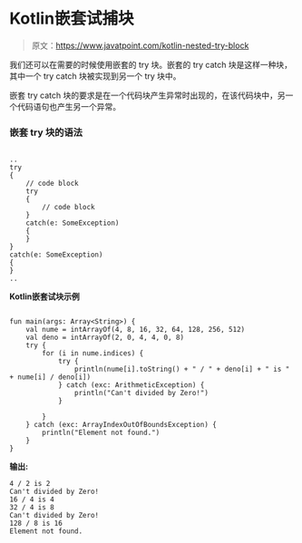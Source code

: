 # Kotlin嵌套试捕块

> 原文：<https://www.javatpoint.com/kotlin-nested-try-block>

我们还可以在需要的时候使用嵌套的 try 块。嵌套的 try catch 块是这样一种块，其中一个 try catch 块被实现到另一个 try 块中。

嵌套 try catch 块的要求是在一个代码块产生异常时出现的，在该代码块中，另一个代码语句也产生另一个异常。

### 嵌套 try 块的语法

```

.. 
try  
{  
    // code block 
    try  
    {  
        // code block 
    }  
    catch(e: SomeException)  
    {  
    }  
}  
catch(e: SomeException)  
{  
}  
..

```

**Kotlin嵌套试块示例**

```

fun main(args: Array<String>) {
    val nume = intArrayOf(4, 8, 16, 32, 64, 128, 256, 512)
    val deno = intArrayOf(2, 0, 4, 4, 0, 8)
    try {
        for (i in nume.indices) {
            try {
                println(nume[i].toString() + " / " + deno[i] + " is " + nume[i] / deno[i])
            } catch (exc: ArithmeticException) {
                println("Can't divided by Zero!")
            }

        }
    } catch (exc: ArrayIndexOutOfBoundsException) {
        println("Element not found.")
    }
}

```

**输出:**

```
4 / 2 is 2
Can't divided by Zero!
16 / 4 is 4
32 / 4 is 8
Can't divided by Zero!
128 / 8 is 16
Element not found.

```